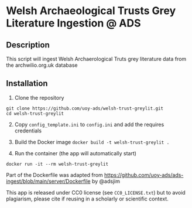 # Welsh Archaeological Trusts Grey Literature Ingestion @ ADS


## Description
This script will ingest Welsh Archaerological Truts grey literature data from the archwilio.org.uk database


## Installation

1. Clone the repository


```
git clone https://github.com/uoy-ads/welsh-trust-greylit.git
cd welsh-trust-greylit

```

2. Copy  `config_template.ini` to `config.ini` and add the requires credentials


3. Build the Docker image
`docker build -t welsh-trust-greylit .`


4. Run the container (the app will automatically start)

`docker run -it --rm welsh-trust-greylit`


Part of the Dockerfile was adapted from https://github.com/uoy-ads/ads-ingest/blob/main/server/Dockerfile by @adsjim

This app is released under CC0 license (see `CC0_LICENSE.txt`) but to avoid plagiarism, please cite if reusing in a scholarly or scientific context.
